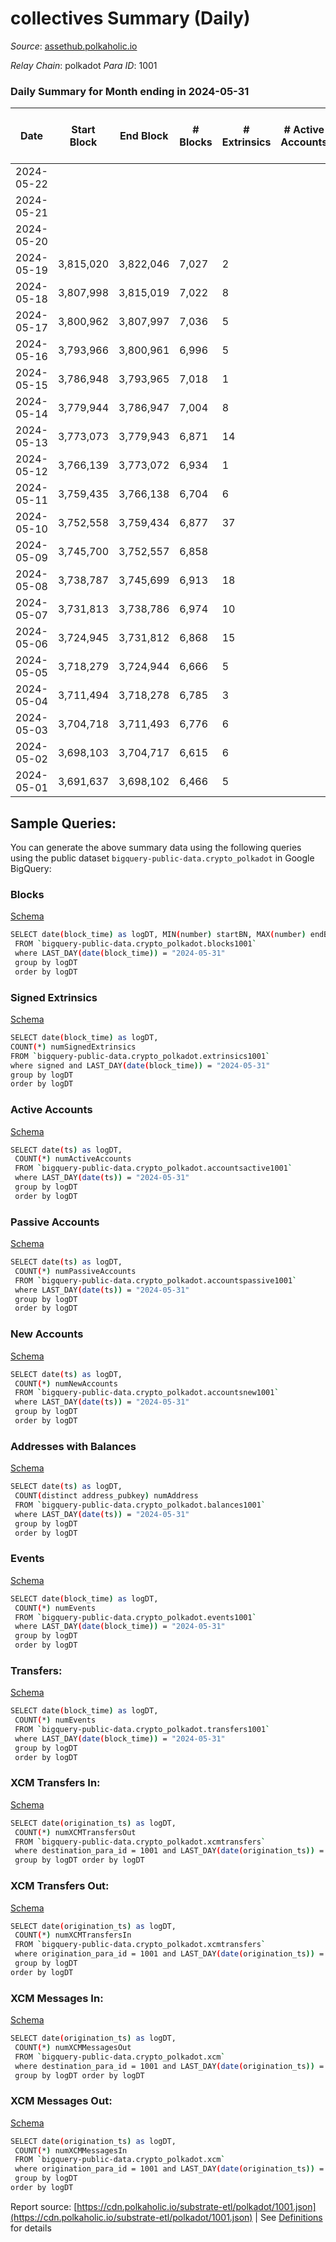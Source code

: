 # collectives Summary (Daily)

_Source_: [assethub.polkaholic.io](https://assethub.polkaholic.io)

*Relay Chain*: polkadot
*Para ID*: 1001



### Daily Summary for Month ending in 2024-05-31


| Date    | Start Block | End Block | # Blocks | # Extrinsics | # Active Accounts | # Passive Accounts | # New Accounts | # Addresses | # Events  | # Transfers ($USD) | # XCM Transfers In ($USD) | # XCM Transfers Out ($USD) | # XCM In | # XCM Out | Issues |
|---------|-------------|-----------|----------|--------------|-------------------|--------------------|----------------|-------------|-----------|--------------------|---------------------------|----------------------------|----------|-----------|--------|
| 2024-05-22 |  |  |  |  |  |  |  |  |  |   |   |   |  |  |  |
| 2024-05-21 |  |  |  |  |  |  |  | 107 |  |   |   |   |  |  |  |
| 2024-05-20 |  |  |  |  |  |  |  | 107 |  |   |   |   |  |  |  |
| 2024-05-19 | 3,815,020 | 3,822,046 | 7,027 | 2 |  |  |  | 107 | 14,072 |   |   |   |  |  |  |
| 2024-05-18 | 3,807,998 | 3,815,019 | 7,022 | 8 |  |  |  | 107 | 14,069 | 1  |   |   |  |  |  |
| 2024-05-17 | 3,800,962 | 3,807,997 | 7,036 | 5 |  |  |  | 108 | 14,085 |   |   |   |  |  |  |
| 2024-05-16 | 3,793,966 | 3,800,961 | 6,996 | 5 |  |  |  | 108 | 14,014 |   |   |   |  |  |  |
| 2024-05-15 | 3,786,948 | 3,793,965 | 7,018 | 1 |  |  |  | 108 | 14,046 |   |   |   |  |  |  |
| 2024-05-14 | 3,779,944 | 3,786,947 | 7,004 | 8 |  |  |  | 108 | 14,076 |   |   |   |  |  |  |
| 2024-05-13 | 3,773,073 | 3,779,943 | 6,871 | 14 |  |  |  | 108 | 13,789 |   |   |   |  |  |  |
| 2024-05-12 | 3,766,139 | 3,773,072 | 6,934 | 1 |  |  |  | 108 | 13,873 |   |   |   |  |  |  |
| 2024-05-11 | 3,759,435 | 3,766,138 | 6,704 | 6 |  |  |  | 108 | 13,426 |   |   |   |  |  |  |
| 2024-05-10 | 3,752,558 | 3,759,434 | 6,877 | 37 |  |  |  | 108 | 13,921 |   |   |   |  |  |  |
| 2024-05-09 | 3,745,700 | 3,752,557 | 6,858 |  |  |  |  | 108 | 13,720 |   |   |   |  |  |  |
| 2024-05-08 | 3,738,787 | 3,745,699 | 6,913 | 18 |  |  |  | 108 | 13,921 |   |   |   |  |  |  |
| 2024-05-07 | 3,731,813 | 3,738,786 | 6,974 | 10 |  |  |  | 108 | 13,993 |   |   |   |  |  |  |
| 2024-05-06 | 3,724,945 | 3,731,812 | 6,868 | 15 |  |  |  | 108 | 13,785 |   |   |   |  |  |  |
| 2024-05-05 | 3,718,279 | 3,724,944 | 6,666 | 5 |  |  |  | 108 | 13,353 |   |   |   |  |  |  |
| 2024-05-04 | 3,711,494 | 3,718,278 | 6,785 | 3 |  |  |  | 109 | 13,583 |   |   |   |  |  |  |
| 2024-05-03 | 3,704,718 | 3,711,493 | 6,776 | 6 |  |  |  | 109 | 13,569 |   |   |   |  |  |  |
| 2024-05-02 | 3,698,103 | 3,704,717 | 6,615 | 6 |  |  |  | 109 | 13,254 |   |   |   |  |  |  |
| 2024-05-01 | 3,691,637 | 3,698,102 | 6,466 | 5 |  |  |  | 108 | 12,956 |   |   |   |  |  |  |

## Sample Queries:
You can generate the above summary data using the following queries using the public dataset `bigquery-public-data.crypto_polkadot` in Google BigQuery:


### Blocks 

[Schema](https://github.com/colorfulnotion/substrate-etl/blob/main/schema/blocks.json)

```bash
SELECT date(block_time) as logDT, MIN(number) startBN, MAX(number) endBN, COUNT(*) numBlocks 
 FROM `bigquery-public-data.crypto_polkadot.blocks1001`  
 where LAST_DAY(date(block_time)) = "2024-05-31" 
 group by logDT 
 order by logDT
```

### Signed Extrinsics 

[Schema](https://github.com/colorfulnotion/substrate-etl/blob/main/schema/extrinsics.json)

```bash
SELECT date(block_time) as logDT, 
COUNT(*) numSignedExtrinsics 
FROM `bigquery-public-data.crypto_polkadot.extrinsics1001`  
where signed and LAST_DAY(date(block_time)) = "2024-05-31" 
group by logDT 
order by logDT
```

### Active Accounts 

[Schema](https://github.com/colorfulnotion/substrate-etl/blob/main/schema/accountsactive.json)

```bash
SELECT date(ts) as logDT, 
 COUNT(*) numActiveAccounts 
 FROM `bigquery-public-data.crypto_polkadot.accountsactive1001` 
 where LAST_DAY(date(ts)) = "2024-05-31" 
 group by logDT 
 order by logDT
```

### Passive Accounts 

[Schema](https://github.com/colorfulnotion/substrate-etl/blob/main/schema/accountspassive.json)

```bash
SELECT date(ts) as logDT, 
 COUNT(*) numPassiveAccounts 
 FROM `bigquery-public-data.crypto_polkadot.accountspassive1001` 
 where LAST_DAY(date(ts)) = "2024-05-31" 
 group by logDT 
 order by logDT
```

### New Accounts 

[Schema](https://github.com/colorfulnotion/substrate-etl/blob/main/schema/accountsnew.json)

```bash
SELECT date(ts) as logDT, 
 COUNT(*) numNewAccounts 
 FROM `bigquery-public-data.crypto_polkadot.accountsnew1001` 
 where LAST_DAY(date(ts)) = "2024-05-31" 
 group by logDT
 order by logDT
```

### Addresses with Balances 

[Schema](https://github.com/colorfulnotion/substrate-etl/blob/main/schema/balances.json)

```bash
SELECT date(ts) as logDT,
 COUNT(distinct address_pubkey) numAddress 
 FROM `bigquery-public-data.crypto_polkadot.balances1001` 
 where LAST_DAY(date(ts)) = "2024-05-31" 
 group by logDT 
 order by logDT
```

### Events 

[Schema](https://github.com/colorfulnotion/substrate-etl/blob/main/schema/events.json)

```bash
SELECT date(block_time) as logDT, 
 COUNT(*) numEvents 
 FROM `bigquery-public-data.crypto_polkadot.events1001` 
 where LAST_DAY(date(block_time)) = "2024-05-31" 
 group by logDT 
 order by logDT
```

### Transfers:

[Schema](https://github.com/colorfulnotion/substrate-etl/blob/main/schema/transfers.json)

```bash
SELECT date(block_time) as logDT, 
 COUNT(*) numEvents 
 FROM `bigquery-public-data.crypto_polkadot.transfers1001` 
 where LAST_DAY(date(block_time)) = "2024-05-31" 
 group by logDT 
 order by logDT
```

### XCM Transfers In: 

[Schema](https://github.com/colorfulnotion/substrate-etl/blob/main/schema/xcmtransfers.json)

```bash
SELECT date(origination_ts) as logDT, 
 COUNT(*) numXCMTransfersOut 
 FROM `bigquery-public-data.crypto_polkadot.xcmtransfers` 
 where destination_para_id = 1001 and LAST_DAY(date(origination_ts)) = "2024-05-31" 
 group by logDT order by logDT
```

### XCM Transfers Out: 

[Schema](https://github.com/colorfulnotion/substrate-etl/blob/main/schema/xcmtransfers.json)

```bash
SELECT date(origination_ts) as logDT, 
 COUNT(*) numXCMTransfersIn 
 FROM `bigquery-public-data.crypto_polkadot.xcmtransfers` 
 where origination_para_id = 1001 and LAST_DAY(date(origination_ts)) = "2024-05-31" 
 group by logDT 
order by logDT
```

### XCM Messages In: 

[Schema](https://github.com/colorfulnotion/substrate-etl/blob/main/schema/xcm.json)

```bash
SELECT date(origination_ts) as logDT, 
 COUNT(*) numXCMMessagesOut 
 FROM `bigquery-public-data.crypto_polkadot.xcm` 
 where destination_para_id = 1001 and LAST_DAY(date(origination_ts)) = "2024-05-31" 
 group by logDT order by logDT
```

### XCM Messages Out: 

[Schema](https://github.com/colorfulnotion/substrate-etl/blob/main/schema/xcm.json)

```bash
SELECT date(origination_ts) as logDT, 
 COUNT(*) numXCMMessagesIn 
 FROM `bigquery-public-data.crypto_polkadot.xcm` 
 where origination_para_id = 1001 and LAST_DAY(date(origination_ts)) = "2024-05-31" 
 group by logDT 
order by logDT
```


Report source: [https://cdn.polkaholic.io/substrate-etl/polkadot/1001.json](https://cdn.polkaholic.io/substrate-etl/polkadot/1001.json) | See [Definitions](/DEFINITIONS.md) for details
